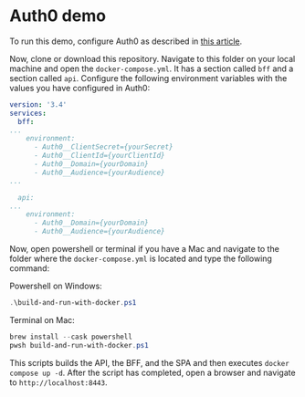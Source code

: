 # Auth0 demo

To run this demo, configure Auth0 as described in [this article](https://bff.gocloudnative.org/integration-manuals/quickstarts/auth0/quickstart/).

Now, clone or download this repository. Navigate to this folder on your local machine and open the `docker-compose.yml`. It has a section called `bff` and a section called `api`. Configure the following environment variables with the values you have configured in Auth0:

```yaml
version: '3.4'
services:
  bff:
...
    environment:
      - Auth0__ClientSecret={yourSecret}
      - Auth0__ClientId={yourClientId}
      - Auth0__Domain={yourDomain}
      - Auth0__Audience={yourAudience}
...

  api:
...
    environment:
      - Auth0__Domain={yourDomain}
      - Auth0__Audience={yourAudience}
```

Now, open powershell or terminal if you have a Mac and navigate to the folder where the `docker-compose.yml` is located and type the following command:

Powershell on Windows:
```powershell
.\build-and-run-with-docker.ps1
```

Terminal on Mac:
```powershell
brew install --cask powershell
pwsh build-and-run-with-docker.ps1
```

This scripts builds the API, the BFF, and the SPA and then executes `docker compose up -d`. After the script has completed, open a browser and navigate to `http://localhost:8443`.